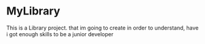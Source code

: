 # MyLibrary
This is a Library project. that im going to create in order to understand, have i got enough skills to be a junior developer
